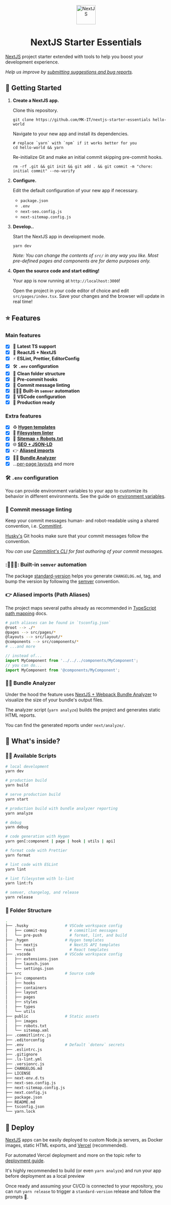 <p align="center">
  <a href="https://nextjs.org">
    <img alt="NextJS" src="https://camo.githubusercontent.com/92ec9eb7eeab7db4f5919e3205918918c42e6772562afb4112a2909c1aaaa875/68747470733a2f2f6173736574732e76657263656c2e636f6d2f696d6167652f75706c6f61642f76313630373535343338352f7265706f7369746f726965732f6e6578742d6a732f6e6578742d6c6f676f2e706e67" width="60" />
  </a>
</p>
<h1 align="center">
  NextJS Starter Essentials
</h1>

[NextJS](https://nextjs.org) project starter extended with tools to help you boost your development experience.

_Help us improve by [submitting suggestions and bug reports](https://github.com/MK-IT/nextjs-starter-essentials/issues)._

## 🚀 Getting Started

1.  **Create a NextJS app.**

    Clone this repository.

    ```
    git clone https://github.com/MK-IT/nextjs-starter-essentials hello-world
    ```

    Navigate to your new app and install its dependencies.

    ```
    # replace `yarn` with `npm` if it works better for you
    cd hello-world && yarn
    ```

    Re-initialize Git and make an initial commit skipping pre-commit hooks.

    ```
    rm -rf .git && git init && git add . && git commit -m "chore: initial commit" --no-verify
    ```

2.  **Configure.**

    Edit the default configuration of your new app if necessary.

    * `package.json`
    * `.env`
    * `next-seo.config.js`
    * `next-sitemap.config.js`

3.  **Develop..**

    Start the NextJS app in development mode.

    ```
    yarn dev
    ```

    _Note: You can change the contents of `src/` in any way you like. Most pre-defined pages and components are for demo purposes only._

4.  **Open the source code and start editing!**

    Your app is now running at `http://localhost:3000`!

    Open the project in your code editor of choice and edit `src/pages/index.tsx`. Save your changes and the browser will update in real time!

## ⭐ Features

### Main features

- [x] 💪 **Latest TS support**
- [x] 💎 **ReactJS + NextJS**
- [x] ⚡️ **ESLint, Prettier, EditorConfig**
- [x] 🛠 **`.env` configuration**
- [x] 📂 **Clean folder structure**
- [x] 🚦 **Pre-commit hooks**
- [x] 🤝 **Commit message linting**
- [x] 🧗🏻‍♂️ **Built-in `semver` automation**
- [x] 🐛 **VSCode configuration**
- [x] 🚀 **Production ready**

### Extra features

- [x] ♻️ **[Hygen templates](https://www.hygen.io/)**
- [x] 📜 **[Filesystem linter](https://www.npmjs.com/package/@ls-lint/ls-lint)**
- [x] 🤖 **[Sitemap + Robots.txt](https://www.gatsbyjs.org/packages/gatsby-plugin-sitemap)**
- [x] 🌐 **[SEO + JSON-LD](https://github.com/garmeeh/next-seo)**
- [x] 👉 **[Aliased imports](https://www.typescriptlang.org/docs/handbook/module-resolution.html#path-mapping)**
- [x] 🏋️‍♂️ **[Bundle Analyzer](https://www.npmjs.com/package/@next/bundle-analyzer)**
- [x] ...[per-page layouts](https://nextjs.org/docs/basic-features/layouts#per-page-layouts) and more

### 🛠 `.env` configuration

You can provide environment variables to your app to customize its behavior in different environments. See the guide on [environment variables](https://nextjs.org/docs/basic-features/environment-variables).

### 🤝 Commit message linting

Keep your commit messages human- and robot-readable using a shared convention, i.e. [Commitlint](https://commitlint.js.org/#/).

[Husky's](https://github.com/typicode/husky) Git hooks make sure that your commit messages follow the convention.

_You can use [Commitlint's CLI](https://commitlint.js.org/#/guides-use-prompt?id=guide-use-prompt) for fast authoring of your commit messages._

### :🧗🏻‍♂️: Built-in `semver` automation

The package [standard-version](https://github.com/conventional-changelog/standard-version) helps you generate `CHANGELOG.md`, tag, and bump the version by following the [semver](https://semver.org) convention.

### 👉 Aliased imports (Path Aliases)

The project maps several paths already as recommended in [TypeScript path mapping](https://www.typescriptlang.org/docs/handbook/module-resolution.html#path-mapping) docs.

```bash
# path aliases can be found in `tsconfig.json`
@root --> ./*
@pages --> src/pages/*
@layouts --> src/layout/*
@components --> src/components/*
# ...and more
```

```js
// instead of...
import MyComponent from '../../../components/MyComponent';
// you can do...
import MyComponent from '@components/MyComponent';
```

### 🏋️‍♂️ Bundle Analyzer

Under the hood the feature uses [NextJS + Webpack Bundle Analyzer](https://www.npmjs.com/package/@next/bundle-analyzer) to visualize the size of your bundle's output files.

The analyzer script (`yarn analyze`) builds the project and generates static HTML reports.

You can find the generated reports under `next/analyze/`.

## 🧐 What's inside?

### 👷‍♂️ Available Scripts

```bash
# local development
yarn dev

# production build
yarn build

# serve production build
yarn start

# production build with bundle analyzer reporting
yarn analyze

# debug
yarn debug

# code generation with Hygen
yarn gen[:component | page | hook | utils | api]

# format code with Prettier
yarn format

# lint code with ESLint
yarn lint

# lint filesystem with ls-lint
yarn lint:fs

# semver, changelog, and release
yarn release
```

### 📂 Folder Structure

```bash
.
├── .husky                # VSCode workspace config
│   ├── commit-msg          # commitlint messages
│   └── pre-push            # format, lint, and build
├── .hygen                # Hygen templates
│   ├── nextjs              # NextJS API templates
│   └── react               # React templates
├── .vscode               # VSCode workspace config
│   ├── extensions.json
│   ├── launch.json
│   └── settings.json
├── src                   # Source code
│   ├── components          
│   ├── hooks               
│   ├── containers          
│   ├── layout              
│   ├── pages
│   ├── styles
│   ├── types
│   └── utils          
├── public                # Static assets
│   ├── images
│   ├── robots.txt
│   └── sitemap.xml
├── .commitlintrc.js
├── .editorconfig
├── .env                  # Default `dotenv` secrets
├── .eslintrc.js
├── .gitignore
├── .ls-lint.yml
├── .versionrc.js
├── CHANGELOG.md
├── LICENSE
├── next-env.d.ts
├── next-seo.config.js
├── next-sitemap.config.js
├── next.config.js
├── package.json
├── README.md
├── tsconfig.json
└── yarn.lock
```

## 💫 Deploy

[NextJS](https://nextjs.org/) apps can be easily deployed to custom Node.js servers, as Docker images, static HTML exports, and [Vercel](https://vercel.com/) (recommended).

For automated Vercel deployment and more on the topic refer to [deployment guide](https://nextjs.org/docs/deployment).

It's highly recommended to build (or even `yarn analyze`) and run your app before deployment as a local preview 

Once ready and assuming your CI/CD is connected to your repository, you can run `yarn release` to trigger a `standard-version` release and follow the prompts 🏁.
